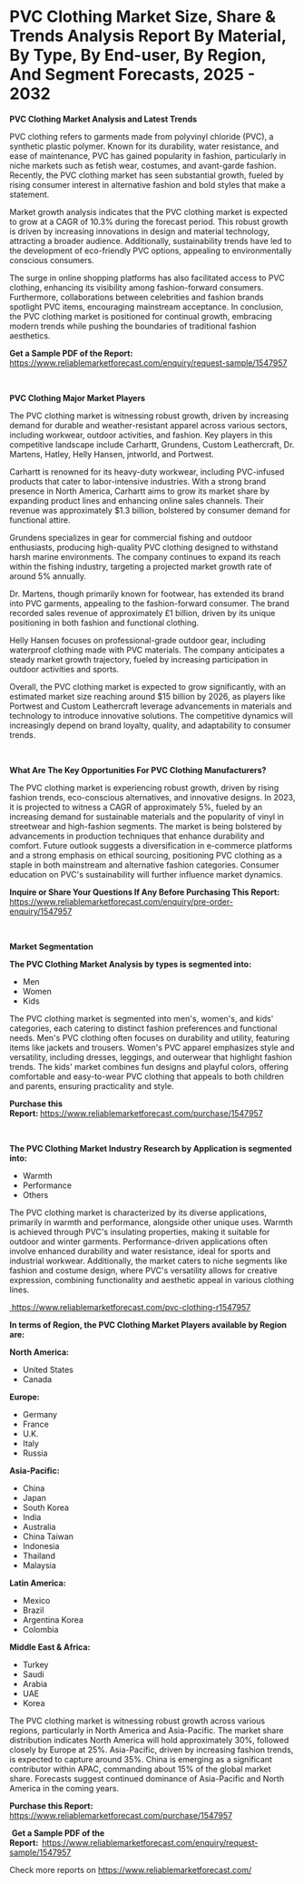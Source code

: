 <p><h1>PVC Clothing Market Size, Share & Trends Analysis Report By Material, By Type, By End-user, By Region, And Segment Forecasts, 2025 - 2032</h1></p><p><strong>PVC Clothing Market Analysis and Latest Trends</strong></p>
<p><p>PVC clothing refers to garments made from polyvinyl chloride (PVC), a synthetic plastic polymer. Known for its durability, water resistance, and ease of maintenance, PVC has gained popularity in fashion, particularly in niche markets such as fetish wear, costumes, and avant-garde fashion. Recently, the PVC clothing market has seen substantial growth, fueled by rising consumer interest in alternative fashion and bold styles that make a statement.</p><p>Market growth analysis indicates that the PVC clothing market is expected to grow at a CAGR of 10.3% during the forecast period. This robust growth is driven by increasing innovations in design and material technology, attracting a broader audience. Additionally, sustainability trends have led to the development of eco-friendly PVC options, appealing to environmentally conscious consumers.</p><p>The surge in online shopping platforms has also facilitated access to PVC clothing, enhancing its visibility among fashion-forward consumers. Furthermore, collaborations between celebrities and fashion brands spotlight PVC items, encouraging mainstream acceptance. In conclusion, the PVC clothing market is positioned for continual growth, embracing modern trends while pushing the boundaries of traditional fashion aesthetics.</p></p>
<p><strong>Get a Sample PDF of the Report:&nbsp;</strong> <a href="https://www.reliablemarketforecast.com/enquiry/request-sample/1547957?utm_campaign=2300&utm_medium=2&utm_source=Github&utm_content=ia&utm_term=05042025&utm_id=pvc-clothing">https://www.reliablemarketforecast.com/enquiry/request-sample/1547957</a></p>
<p>&nbsp;</p>
<p><strong>PVC Clothing Major Market Players</strong></p>
<p><p>The PVC clothing market is witnessing robust growth, driven by increasing demand for durable and weather-resistant apparel across various sectors, including workwear, outdoor activities, and fashion. Key players in this competitive landscape include Carhartt, Grundens, Custom Leathercraft, Dr. Martens, Hatley, Helly Hansen, jntworld, and Portwest.</p><p>Carhartt is renowned for its heavy-duty workwear, including PVC-infused products that cater to labor-intensive industries. With a strong brand presence in North America, Carhartt aims to grow its market share by expanding product lines and enhancing online sales channels. Their revenue was approximately $1.3 billion, bolstered by consumer demand for functional attire.</p><p>Grundens specializes in gear for commercial fishing and outdoor enthusiasts, producing high-quality PVC clothing designed to withstand harsh marine environments. The company continues to expand its reach within the fishing industry, targeting a projected market growth rate of around 5% annually.</p><p>Dr. Martens, though primarily known for footwear, has extended its brand into PVC garments, appealing to the fashion-forward consumer. The brand recorded sales revenue of approximately £1 billion, driven by its unique positioning in both fashion and functional clothing.</p><p>Helly Hansen focuses on professional-grade outdoor gear, including waterproof clothing made with PVC materials. The company anticipates a steady market growth trajectory, fueled by increasing participation in outdoor activities and sports.</p><p>Overall, the PVC clothing market is expected to grow significantly, with an estimated market size reaching around $15 billion by 2026, as players like Portwest and Custom Leathercraft leverage advancements in materials and technology to introduce innovative solutions. The competitive dynamics will increasingly depend on brand loyalty, quality, and adaptability to consumer trends.</p></p>
<p>&nbsp;</p>
<p><strong>What Are The Key Opportunities For PVC Clothing Manufacturers?</strong></p>
<p><p>The PVC clothing market is experiencing robust growth, driven by rising fashion trends, eco-conscious alternatives, and innovative designs. In 2023, it is projected to witness a CAGR of approximately 5%, fueled by an increasing demand for sustainable materials and the popularity of vinyl in streetwear and high-fashion segments. The market is being bolstered by advancements in production techniques that enhance durability and comfort. Future outlook suggests a diversification in e-commerce platforms and a strong emphasis on ethical sourcing, positioning PVC clothing as a staple in both mainstream and alternative fashion categories. Consumer education on PVC's sustainability will further influence market dynamics.</p></p>
<p><strong>Inquire or Share Your Questions If Any Before Purchasing This Report:</strong> <a href="https://www.reliablemarketforecast.com/enquiry/pre-order-enquiry/1547957?utm_campaign=2300&utm_medium=2&utm_source=Github&utm_content=ia&utm_term=05042025&utm_id=pvc-clothing">https://www.reliablemarketforecast.com/enquiry/pre-order-enquiry/1547957</a></p>
<p>&nbsp;</p>
<p><strong>Market Segmentation</strong></p>
<p><strong>The PVC Clothing Market Analysis by types is segmented into:</strong></p>
<p><ul><li>Men</li><li>Women</li><li>Kids</li></ul></p>
<p><p>The PVC clothing market is segmented into men's, women's, and kids' categories, each catering to distinct fashion preferences and functional needs. Men's PVC clothing often focuses on durability and utility, featuring items like jackets and trousers. Women's PVC apparel emphasizes style and versatility, including dresses, leggings, and outerwear that highlight fashion trends. The kids' market combines fun designs and playful colors, offering comfortable and easy-to-wear PVC clothing that appeals to both children and parents, ensuring practicality and style.</p></p>
<p><strong>Purchase this Report:&nbsp;</strong><a href="https://www.reliablemarketforecast.com/purchase/1547957?utm_campaign=2300&utm_medium=2&utm_source=Github&utm_content=ia&utm_term=05042025&utm_id=pvc-clothing">https://www.reliablemarketforecast.com/purchase/1547957</a></p>
<p>&nbsp;</p>
<p><strong>The PVC Clothing Market Industry Research by Application is segmented into:</strong></p>
<p><ul><li>Warmth</li><li>Performance</li><li>Others</li></ul></p>
<p><p>The PVC clothing market is characterized by its diverse applications, primarily in warmth and performance, alongside other unique uses. Warmth is achieved through PVC's insulating properties, making it suitable for outdoor and winter garments. Performance-driven applications often involve enhanced durability and water resistance, ideal for sports and industrial workwear. Additionally, the market caters to niche segments like fashion and costume design, where PVC's versatility allows for creative expression, combining functionality and aesthetic appeal in various clothing lines.</p></p>
<p><a href="https://www.reliablemarketforecast.com/pvc-clothing-r1547957?utm_campaign=2300&utm_medium=2&utm_source=Github&utm_content=ia&utm_term=05042025&utm_id=pvc-clothing">&nbsp;https://www.reliablemarketforecast.com/pvc-clothing-r1547957</a></p>
<p><strong>In terms of Region, the PVC Clothing Market Players available by Region are:</strong></p>
<p>
    <p> <strong> North America: </strong>
        <ul>
            <li>United States</li>
            <li>Canada</li>
        </ul>
        </p> 
    <p> <strong> Europe: </strong>
        <ul>
            <li>Germany</li>
            <li>France</li>
            <li>U.K.</li>
            <li>Italy</li>
            <li>Russia</li>
        </ul>
        </p> 
    <p> <strong> Asia-Pacific: </strong>
        <ul>
            <li>China</li>
            <li>Japan</li>
            <li>South Korea</li>
            <li>India</li>
            <li>Australia</li>
            <li>China Taiwan</li>
            <li>Indonesia</li>
            <li>Thailand</li>
            <li>Malaysia</li>
        </ul>
        </p> 
    <p> <strong> Latin America: </strong>
        <ul>
            <li>Mexico</li>
            <li>Brazil</li>
            <li>Argentina Korea</li>
            <li>Colombia</li>
        </ul>
        </p> 
    <p> <strong> Middle East & Africa: </strong>
        <ul>
            <li>Turkey</li>
            <li>Saudi</li>
            <li>Arabia</li>
            <li>UAE</li>
            <li>Korea</li>
        </ul>
    </p>
    </p>
<p><p>The PVC clothing market is witnessing robust growth across various regions, particularly in North America and Asia-Pacific. The market share distribution indicates North America will hold approximately 30%, followed closely by Europe at 25%. Asia-Pacific, driven by increasing fashion trends, is expected to capture around 35%. China is emerging as a significant contributor within APAC, commanding about 15% of the global market share. Forecasts suggest continued dominance of Asia-Pacific and North America in the coming years.</p></p>
<p><strong>Purchase this Report: </strong><a href="https://www.reliablemarketforecast.com/purchase/1547957?utm_campaign=2300&utm_medium=2&utm_source=Github&utm_content=ia&utm_term=05042025&utm_id=pvc-clothing">https://www.reliablemarketforecast.com/purchase/1547957</a></p>
<p>&nbsp;<strong>Get a Sample PDF of the Report:&nbsp;&nbsp;</strong><a href="https://www.reliablemarketforecast.com/enquiry/request-sample/1547957?utm_campaign=2300&utm_medium=2&utm_source=Github&utm_content=ia&utm_term=05042025&utm_id=pvc-clothing">https://www.reliablemarketforecast.com/enquiry/request-sample/1547957</a></p>
<p><strong></strong></p>
<p>Check more reports on <a href="https://www.reliablemarketforecast.com/?utm_campaign=2300&utm_medium=2&utm_source=Github&utm_content=ia&utm_term=05042025&utm_id=pvc-clothing">https://www.reliablemarketforecast.com/</a></p>